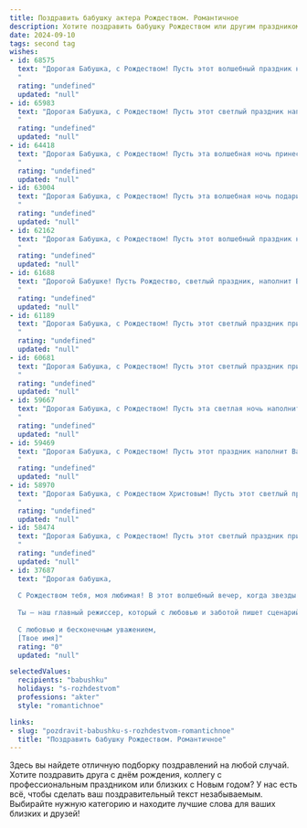 ```yaml
---
title: Поздравить бабушку актера Рождеством. Романтичное
description: Хотите поздравить бабушку Рождеством или другим праздником? Наш ИИ создаст незабываемое поздравление, а вы обязательно выделитесь среди других.  
date: 2024-09-10
tags: second tag
wishes:
- id: 68575
  text: "Дорогая Бабушка, с Рождеством! Пусть этот волшебный праздник наполнит вашу жизнь светом, теплом и любовью, как праздничная сцена, на которой вы всегда играете главную роль. Желаю вам душевного спокойствия, крепкого здоровья и самых ярких мгновений в  прекрасном театре жизни!
  "
  rating: "undefined"
  updated: "null"
- id: 65983
  text: "Дорогая Бабушка, с Рождеством! Пусть этот светлый праздник наполнит твой дом теплом, уютом и любовью, а твоя душа будет согрета волшебством сказочных рождественских мгновений. Пусть твое сердце, как сцена, всегда будет открыто для новых ролей, а жизнь -  прекрасной постановкой, где ты, как истинная актриса, играешь главную роль с блеском и талантом!
  "
  rating: "undefined"
  updated: "null"
- id: 64418
  text: "Дорогая Бабушка, с Рождеством! Пусть эта волшебная ночь принесет тебе свет и радость, а твоя душа будет наполнена таким же теплом, что и твоя любовь к искусству и сцене. Желаю тебе много счастливых моментов, улыбок и, конечно же, новых ролей, которые подарят тебе незабываемые эмоции и овации благодарных зрителей.
  "
  rating: "undefined"
  updated: "null"
- id: 63004
  text: "Дорогая Бабушка, с Рождеством! Пусть эта волшебная ночь подарит тебе мир, любовь и свет, как те, что всегда сияют в твоих глазах. Пусть твои дни будут полны радости и тепла, а все твои мечты сбудутся на этой праздничной сцене жизни. С любовью!
  "
  rating: "undefined"
  updated: "null"
- id: 62162
  text: "Дорогая Бабушка, с Рождеством! Пусть этот волшебный праздник наполнит Ваш дом теплом, любовью и светом, как сияние праздничной звезды. Желаю Вам здоровья, душевного спокойствия и исполнения всех желаний. Пусть Ваша жизнь, как прекрасная театральная постановка, будет полна ярких моментов, трогательных сцен и счастливых финалов!
  "
  rating: "undefined"
  updated: "null"
- id: 61688
  text: "Дорогой Бабушке! Пусть Рождество, светлый праздник, наполнит Ваши дни теплым светом, как лучи солнца на сцене, где Вы так великолепно играли свою жизнь. Пусть в Вашем сердце всегда горит огонь творческого вдохновения, а душа останется такой же юной и прекрасной, как в самые первые дни Вашей актерской карьеры.
  "
  rating: "undefined"
  updated: "null"
- id: 61189
  text: "Дорогая Бабушка, с Рождеством! Пусть этот светлый праздник принесет в твою жизнь столько же тепла и радости, сколько ты даришь нам своим талантом и душой. Пусть каждый твой выход на сцену будет волшебным, а овации зрителей - самым сладким подарком.
  "
  rating: "undefined"
  updated: "null"
- id: 60681
  text: "Дорогая Бабушка, с Рождеством! Пусть этот светлый праздник принесет тебе мир, любовь и тепло, как блеск рождественской звезды. Ты, как актриса, всю жизнь играла свои роли с искренностью и талантом, даря людям свет и радость. Желаю тебе, чтобы каждый день твоей жизни был полон любви, добра и волшебства!
  "
  rating: "undefined"
  updated: "null"
- id: 59667
  text: "Дорогая Бабушка, с Рождеством! Пусть эта светлая ночь наполнит твой дом чудесным светом, а сердце - радостью и любовью. Хочу пожелать тебе, чтобы твоя душа всегда оставалась молодой и яркой, словно искрящаяся елочная игрушка, а талант актера - источником вдохновения и счастья!
  "
  rating: "undefined"
  updated: "null"
- id: 59469
  text: "Дорогая Бабушка, с Рождеством! Пусть этот праздник наполнит Вашу жизнь теплом, светом и волшебством, как сияние Рождественской звезды. Пусть все Ваши мечты сбудутся, а сердце всегда будет полным любви и радости. Пусть этот праздник станет началом новой главы Вашей жизни, полной вдохновения, ярких ролей и восторженных оваций. С любовью и  пожеланием всего самого доброго!
  "
  rating: "undefined"
  updated: "null"
- id: 58970
  text: "Дорогая Бабушка, с Рождеством Христовым! Пусть этот светлый праздник принесет тебе мир, покой и любовь, а твой талант Актера всегда будет сиять яркой звездой на сцене жизни!
  "
  rating: "undefined"
  updated: "null"
- id: 58474
  text: "Дорогая Бабушка, с Рождеством! Пусть этот светлый праздник принесет в вашу жизнь тепло, уют и волшебство, как яркие огни на рождественской елке. Желаю вам крепкого здоровья, душевного спокойствия и много счастливых мгновений в кругу любящих вас людей. Пусть звезда Рождества освещает ваш путь, а ее свет помогает вам воплощать в жизнь самые смелые мечты. Пусть на вашей сцене жизни всегда будут только добрые и трогательные роли!
  "
  rating: "undefined"
  updated: "null"
- id: 37687
  text: "Дорогая бабушка,
  
  С Рождеством тебя, моя любимая! В этот волшебный вечер, когда звезды ярче светят, а сердца наполняются теплом, хочу пожелать тебе счастья, здоровья и светлых дней. Пусть жизнь твоя будет как самая красивое представление, полное ярких эмоций и нежных моментов.
  
  Ты — наш главный режиссер, который с любовью и заботой пишет сценарий нашей жизни. Спасибо за все те чудеса, которые ты приносишь в наш мир. Пусть этот праздник подарит тебе радость, как в самый прекрасный миг на сцене!
  
  С любовью и бесконечным уважением,
  [Твое имя]"
  rating: "0"
  updated: "null"

selectedValues:
  recipients: "babushku"
  holidays: "s-rozhdestvom"
  professions: "akter"
  style: "romantichnoe"

links:
- slug: "pozdravit-babushku-s-rozhdestvom-romantichnoe"
  title: "Поздравить бабушку Рождеством. Романтичное"
---
```


Здесь вы найдете отличную подборку поздравлений на любой случай. 
Хотите поздравить друга с днём рождения, коллегу с профессиональным праздником или близких с Новым годом? У нас есть всё, чтобы сделать ваш поздравительный текст незабываемым. Выбирайте нужную категорию и находите лучшие слова для ваших близких и друзей!
